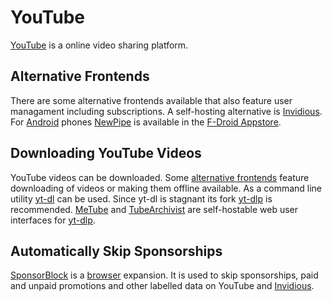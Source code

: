 # YouTube

[YouTube](https://youtube.com) is a online video sharing platform.

## Alternative Frontends

There are some alternative frontends available that also feature user managament
including subscriptions.
A self-hosting alternative is [Invidious](/wiki/invidious.md).
For [Android](/wiki/android.md) phones [NewPipe](https://github.com/TeamNewPipe/NewPipe) is
available in the [F-Droid Appstore](/wiki/android/f-droid.md).

## Downloading YouTube Videos

YouTube videos can be downloaded.
Some [alternative frontends](#alternative-frontends) feature downloading of
videos or making them offline available.
As a command line utility [yt-dl](https://github.com/ytdl-org/youtube-dl) can be
used.
Since yt-dl is stagnant its fork [yt-dlp](https://github.com/yt-dlp/yt-dlp) is
recommended.
[MeTube](/wiki/metube.md) and [TubeArchivist](/wiki/docker/bbilly1_-_tubearchivist.md) are
self-hostable web user interfaces for [yt-dlp](https://github.com/yt-dlp/yt-dlp).

## Automatically Skip Sponsorships

[SponsorBlock](https://github.com/ajayyy/SponsorBlock) is a [browser](/wiki/web_browser.md)
expansion.
It is used to skip sponsorships, paid and unpaid promotions and other labelled data on YouTube and
[Invidious](/wiki/invidious.md).
